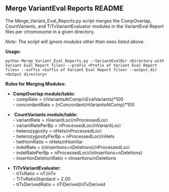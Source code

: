 ## Merge VariantEval Reports README

The Merge_Variant_Eval_Reports.py script merges the CompOverlap, CountVariants, and TiTvVariantEvaluator modules in the VariantEval Report files per chromosome in a given directory. 

*Note: The script will ignore modules other than ones listed above.*

**Usage:**
```
python Merge_Variant_Eval_Reports.py --VariantEvalDir <Directory with Variant Eval Report files> --prefix <Prefix of Variant Eval Report files> --suffix <Suffix of Variant Eval Report files> --output_dir <Output directory>
```

**Rules for Merging Modules:** <br>

* **CompOverlap module/table:** <br>
        - compRate = (nVariantsAtComp/nEvalVariants)*100 <br>
        - concordantRate = (nConcordant/nVariantsAtComp)*100 <br>
        
*  **CountVariants module/table:** <br>
        - variantRate = nVariantLoci/nProcessedLoci <br>
        - variantRatePerBp = nProcessedLoci/nVariantLoci <br>
        - heterozygosity = nHets/nProcessedLoci <br>
        - heterozygosityPerBp = nProcessedLoci/nHets <br>
        - hetHomRatio = nHets/nHomVar <br>
        - indelRate = (nInsertions+nDeletions)/nProcessedLoci <br>
        - indelRatePerBp = nProcessedLoci/(nInsertions+nDeletions) <br>
        - insertionDeletionRatio = nInsertions/nDeletions <br>
        
* **TiTvVariantEvaluator:** <br>
        - tiTvRatio = nTi/nTv <br>
        - TiTvRatioStandard = 2.00 <br>
        - tiTvDerivedRatio = nTiDerived/nTvDerived <br>
